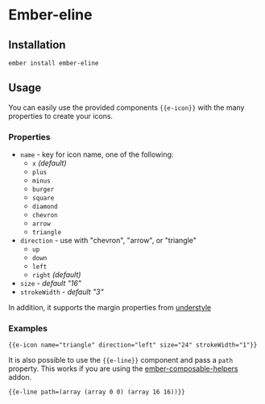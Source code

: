 # Ember-eline

## Installation

```ember install ember-eline```

## Usage

You can easily use the provided components `{{e-icon}}` with the many properties to create your icons.

### Properties
* `name` - key for icon name, one of the following:
  * `x` _(default)_
  * `plus`
  * `minus`
  * `burger`
  * `square`
  * `diamond`
  * `chevron`
  * `arrow`
  * `triangle`
* `direction` - use with "chevron", "arrow", or "triangle"
  * `up`
  * `down`
  * `left`
  * `right` _(default)_
* `size` - _default "16"_
* `strokeWidth` - _default "3"_

In addition, it supports the margin properties from [understyle](https://github.com/jxnblk/understyle#margin)

### Examples
```
{{e-icon name="triangle" direction="left" size="24" strokeWidth="1"}}
```

It is also possible to use the `{{e-line}}` component and pass a `path` property. This works if you are using the [ember-composable-helpers](https://github.com/DockYard/ember-composable-helpers) addon.
```
{{e-line path=(array (array 0 0) (array 16 16))}}
```
